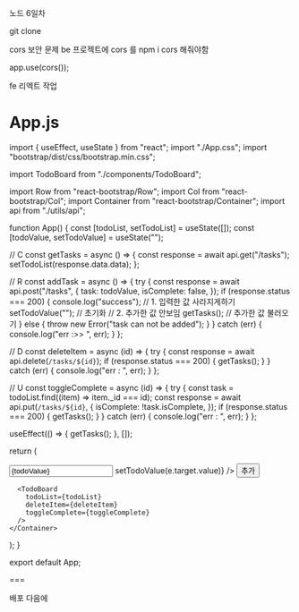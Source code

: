 노드 6일차

git clone

cors 보안 문제 be 프로젝트에 cors 를 npm i cors 해줘야함

app.use(cors());

fe 리엑트 작업

# App.js

import { useEffect, useState } from "react";
import "./App.css";
import "bootstrap/dist/css/bootstrap.min.css";

import TodoBoard from "./components/TodoBoard";

import Row from "react-bootstrap/Row";
import Col from "react-bootstrap/Col";
import Container from "react-bootstrap/Container";
import api from "./utils/api";

function App() {
const [todoList, setTodoList] = useState([]);
const [todoValue, setTodoValue] = useState("");

// C
const getTasks = async () => {
const response = await api.get("/tasks");
setTodoList(response.data.data);
};

// R
const addTask = async () => {
try {
const response = await api.post("/tasks", {
task: todoValue,
isComplete: false,
});
if (response.status === 200) {
console.log("success");
// 1. 입력한 값 사라지게하기
setTodoValue(""); // 초기화
// 2. 추가한 값 안보임
getTasks(); // 추가한 값 불러오기
} else {
throw new Error("task can not be added");
}
} catch (err) {
console.log("err :>> ", err);
}
};

// D
const deleteItem = async (id) => {
try {
const response = await api.delete(`/tasks/${id}`);
if (response.status === 200) {
getTasks();
}
} catch (err) {
console.log("err : ", err);
}
};

// U
const toggleComplete = async (id) => {
try {
const task = todoList.find((item) => item.\_id === id);
const response = await api.put(`/tasks/${id}`, {
isComplete: !task.isComplete,
});
if (response.status === 200) {
getTasks();
}
} catch (err) {
console.log("err : ", err);
}
};

useEffect(() => {
getTasks();
}, []);

return (
<Container>
<Row className="add-item-row">
<Col xs={12} sm={10}>
<input
type="text"
placeholder="할일을 입력하세요"
className="input-box"
value={todoValue}
onChange={(e) => setTodoValue(e.target.value)}
/>
</Col>
<Col xs={12} sm={2}>
<button className="button-add" onClick={addTask}>
추가
</button>
</Col>
</Row>

      <TodoBoard
        todoList={todoList}
        deleteItem={deleteItem}
        toggleComplete={toggleComplete}
      />
    </Container>

);
}

export default App;

===

배포 다음에
